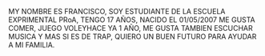 MY NOMBRE ES FRANCISCO, SOY
ESTUDIANTE DE LA ESCUELA EXPRIMENTAL PRoA, 
TENGO 17 AÑOS, NACIDO EL
01/05/2007
ME GUSTA COMER, 
JUEGO VOLEYHACE YA 1 AÑO,
ME GUSTA TAMBIEN ESCUCHAR MUSICA Y MAS SI ES DE TRAP,
QUIERO UN BUEN FUTURO PARA AYUDAR A MI FAMILIA.
